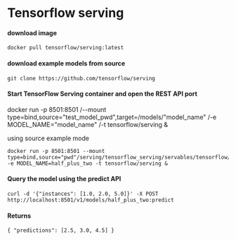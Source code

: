 # Tensorflow serving 

#### download image
```
docker pull tensorflow/serving:latest
```
#### download example models from source
```
git clone https://github.com/tensorflow/serving
```

#### Start TensorFlow Serving container and open the REST API port

docker run -p 8501:8501 
/--mount type=bind,source="test_model_pwd",target=/models/"model_name"
/-e MODEL_NAME="model_name"
/-t tensorflow/serving &


using source example mode
```
docker run -p 8501:8501 --mount type=bind,source="pwd"/serving/tensorflow_serving/servables/tensorflow/testdata/saved_model_half_plus_two_cpu,target=/models/half_plus_two -e MODEL_NAME=half_plus_two -t tensorflow/serving &
```

#### Query the model using the predict API
```
curl -d '{"instances": [1.0, 2.0, 5.0]}' -X POST http://localhost:8501/v1/models/half_plus_two:predict
```
#### Returns 
```
{ "predictions": [2.5, 3.0, 4.5] }
```
